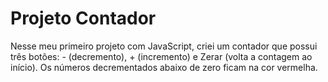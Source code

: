 # Projeto Contador
Nesse meu primeiro projeto com JavaScript, criei um contador que possui três botões: - (decremento), + (incremento) e Zerar (volta a contagem ao início).
Os números decrementados abaixo de zero ficam na cor vermelha.

